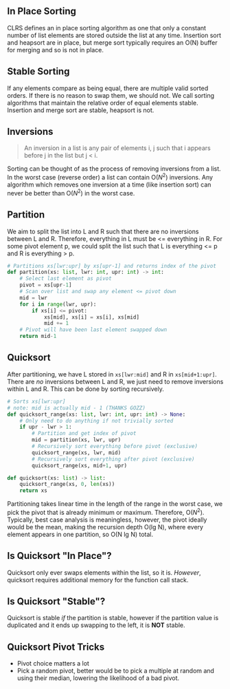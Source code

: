 ## In Place Sorting
CLRS defines an in place sorting algorithm as one that only a constant number of list elements are stored outside the list at any time. 
Insertion sort and heapsort are in place, but merge sort typically requires an O(N) buffer for merging and so is not in place.

## Stable Sorting
If any elements compare as being equal, there are multiple valid sorted orders. If there is no reason to swap them, we should not. We call sorting algorithms that maintain the relative order of equal elements stable. Insertion and merge sort are stable, heapsort is not. 

## Inversions
>An inversion in a list is any pair of elements i, j such that i appears before j in the list but j < i. 

Sorting can be thought of as the process of removing inversions from a list. In the worst case (reverse order) a list can contain O($N^2$) inversions. Any algorithm which removes one inversion at a time (like insertion sort) can never be better than O($N^2$) in the worst case. 

## Partition
We aim to split the list into L and R such that there are no inversions between L and R. Therefore, everything in L must be <= everything in R. For some pivot element p, we could split the list such that L is everything <= p and R is everything > p. 
```python
# Partitions xs[lwr:upr] by xs[upr-1] and returns index of the pivot
def partition(xs: list, lwr: int, upr: int) -> int:
	# Select last element as pivot
	pivot = xs[upr-1]
	# Scan over list and swap any element <= pivot down
	mid = lwr
	for i in range(lwr, upr):
		if xs[i] <= pivot:
			xs[mid], xs[i] = xs[i], xs[mid]
			mid += 1
	# Pivot will have been last element swapped down
	return mid-1
```
## Quicksort
After partitioning, we have L stored in `xs[lwr:mid]` and R in `xs[mid+1:upr]`. There are *no* inversions between L and R, we just need to remove inversions within L and R. This can be done by sorting recursively. 
```python
# Sorts xs[lwr:upr]
# note: mid is actually mid - 1 (THANKS GOZZ)
def quicksort_range(xs: list, lwr: int, upr: int) -> None:
	# Only need to do anything if not trivially sorted
	if upr - lwr > 1:
		# Partition and get index of pivot
		mid = partition(xs, lwr, upr)
		# Recursively sort everything before pivot (exclusive)
		quicksort_range(xs, lwr, mid)
		# Recursively sort everything after pivot (exclusive)
		quicksort_range(xs, mid+1, upr)

def quicksort(xs: list) -> list:
	quicksort_range(xs, 0, len(xs))
	return xs
```
Partitioning takes linear time in the length of the range in the worst case, we pick the pivot that is already minimum or maximum. Therefore, O($N^2$). Typically, best case analysis is meaningless, however, the pivot ideally would be the mean, making the recursion depth O(lg N), where every element appears in one partition, so O(N lg N) total. 

## Is Quicksort "In Place"?
Quicksort only ever swaps elements within the list, so it is. *However*, quicksort requires additional memory for the function call stack. 

## Is Quicksort "Stable"?
Quicksort is stable *if* the partition is stable, however if the partition value is duplicated and it ends up swapping to the left, it is **NOT** stable. 

## Quicksort Pivot Tricks
- Pivot choice matters a lot
- Pick a random pivot, better would be to pick a multiple at random and using their median, lowering the likelihood of a bad pivot. 